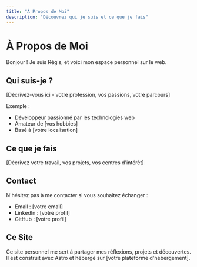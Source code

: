 ```yaml
---
title: "À Propos de Moi"
description: "Découvrez qui je suis et ce que je fais"
---
```


# À Propos de Moi

Bonjour ! Je suis Régis, et voici mon espace personnel sur le web.

## Qui suis-je ?

[Décrivez-vous ici - votre profession, vos passions, votre parcours]

Exemple :
- Développeur passionné par les technologies web
- Amateur de [vos hobbies]
- Basé à [votre localisation]

## Ce que je fais

[Décrivez votre travail, vos projets, vos centres d'intérêt]

## Contact

N'hésitez pas à me contacter si vous souhaitez échanger :

- Email : [votre email]
- LinkedIn : [votre profil]
- GitHub : [votre profil]

## Ce Site

Ce site personnel me sert à partager mes réflexions, projets et découvertes. Il est construit avec Astro et hébergé sur [votre plateforme d'hébergement].